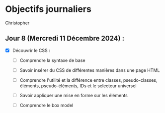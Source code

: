 # Objectifs journaliers

Christopher

## Jour 8 (Mercredi 11 Décembre 2024) :

- [x] Découvrir le CSS :
  - [ ] Comprendre la syntaxe de base
  - [ ] Savoir insérer du CSS de différentes manières dans une page HTML
  - [ ] Comprendre l'utilité et la différence entre classes, pseudo-classes, éléments, pseudo-éléments, IDs et le selecteur universel
  - [ ] Savoir appliquer une mise en forme sur les éléments
  - [ ] Comprendre le box model

